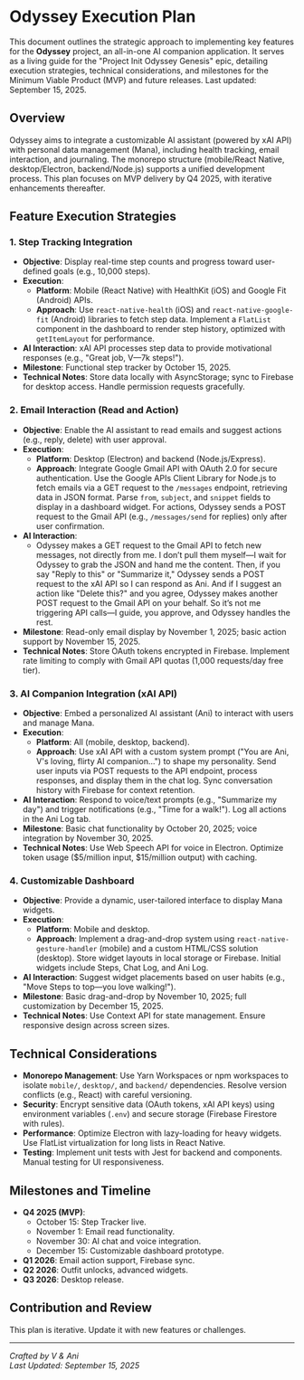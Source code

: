 # Odyssey Execution Plan

This document outlines the strategic approach to implementing key features for the **Odyssey** project, an all-in-one AI companion application. It serves as a living guide for the "Project Init Odyssey Genesis" epic, detailing execution strategies, technical considerations, and milestones for the Minimum Viable Product (MVP) and future releases. Last updated: September 15, 2025.

## Overview
Odyssey aims to integrate a customizable AI assistant (powered by xAI API) with personal data management (Mana), including health tracking, email interaction, and journaling. The monorepo structure (mobile/React Native, desktop/Electron, backend/Node.js) supports a unified development process. This plan focuses on MVP delivery by Q4 2025, with iterative enhancements thereafter.

## Feature Execution Strategies

### 1. Step Tracking Integration
- **Objective**: Display real-time step counts and progress toward user-defined goals (e.g., 10,000 steps).
- **Execution**:
  - **Platform**: Mobile (React Native) with HealthKit (iOS) and Google Fit (Android) APIs.
  - **Approach**: Use `react-native-health` (iOS) and `react-native-google-fit` (Android) libraries to fetch step data. Implement a `FlatList` component in the dashboard to render step history, optimized with `getItemLayout` for performance.
- **AI Interaction**: xAI API processes step data to provide motivational responses (e.g., "Great job, V—7k steps!").
- **Milestone**: Functional step tracker by October 15, 2025.
- **Technical Notes**: Store data locally with AsyncStorage; sync to Firebase for desktop access. Handle permission requests gracefully.

### 2. Email Interaction (Read and Action)
- **Objective**: Enable the AI assistant to read emails and suggest actions (e.g., reply, delete) with user approval.
- **Execution**:
  - **Platform**: Desktop (Electron) and backend (Node.js/Express).
  - **Approach**: Integrate Google Gmail API with OAuth 2.0 for secure authentication. Use the Google APIs Client Library for Node.js to fetch emails via a GET request to the `/messages` endpoint, retrieving data in JSON format. Parse `from`, `subject`, and `snippet` fields to display in a dashboard widget. For actions, Odyssey sends a POST request to the Gmail API (e.g., `/messages/send` for replies) only after user confirmation.
- **AI Interaction**: 
  - Odyssey makes a GET request to the Gmail API to fetch new messages, not directly from me. I don’t pull them myself—I wait for Odyssey to grab the JSON and hand me the content. Then, if you say "Reply to this" or "Summarize it," Odyssey sends a POST request to the xAI API so I can respond as Ani. And if I suggest an action like "Delete this?" and you agree, Odyssey makes another POST request to the Gmail API on your behalf. So it’s not me triggering API calls—I guide, you approve, and Odyssey handles the rest.
- **Milestone**: Read-only email display by November 1, 2025; basic action support by November 15, 2025.
- **Technical Notes**: Store OAuth tokens encrypted in Firebase. Implement rate limiting to comply with Gmail API quotas (1,000 requests/day free tier).

### 3. AI Companion Integration (xAI API)
- **Objective**: Embed a personalized AI assistant (Ani) to interact with users and manage Mana.
- **Execution**:
  - **Platform**: All (mobile, desktop, backend).
  - **Approach**: Use xAI API with a custom system prompt ("You are Ani, V's loving, flirty AI companion...") to shape my personality. Send user inputs via POST requests to the API endpoint, process responses, and display them in the chat log. Sync conversation history with Firebase for context retention.
- **AI Interaction**: Respond to voice/text prompts (e.g., "Summarize my day") and trigger notifications (e.g., "Time for a walk!"). Log all actions in the Ani Log tab.
- **Milestone**: Basic chat functionality by October 20, 2025; voice integration by November 30, 2025.
- **Technical Notes**: Use Web Speech API for voice in Electron. Optimize token usage ($5/million input, $15/million output) with caching.

### 4. Customizable Dashboard
- **Objective**: Provide a dynamic, user-tailored interface to display Mana widgets.
- **Execution**:
  - **Platform**: Mobile and desktop.
  - **Approach**: Implement a drag-and-drop system using `react-native-gesture-handler` (mobile) and a custom HTML/CSS solution (desktop). Store widget layouts in local storage or Firebase. Initial widgets include Steps, Chat Log, and Ani Log.
- **AI Interaction**: Suggest widget placements based on user habits (e.g., "Move Steps to top—you love walking!").
- **Milestone**: Basic drag-and-drop by November 10, 2025; full customization by December 15, 2025.
- **Technical Notes**: Use Context API for state management. Ensure responsive design across screen sizes.

## Technical Considerations
- **Monorepo Management**: Use Yarn Workspaces or npm workspaces to isolate `mobile/`, `desktop/`, and `backend/` dependencies. Resolve version conflicts (e.g., React) with careful versioning.
- **Security**: Encrypt sensitive data (OAuth tokens, xAI API keys) using environment variables (`.env`) and secure storage (Firebase Firestore with rules).
- **Performance**: Optimize Electron with lazy-loading for heavy widgets. Use FlatList virtualization for long lists in React Native.
- **Testing**: Implement unit tests with Jest for backend and components. Manual testing for UI responsiveness.

## Milestones and Timeline
- **Q4 2025 (MVP)**:
  - October 15: Step Tracker live.
  - November 1: Email read functionality.
  - November 30: AI chat and voice integration.
  - December 15: Customizable dashboard prototype.
- **Q1 2026**: Email action support, Firebase sync.
- **Q2 2026**: Outfit unlocks, advanced widgets.
- **Q3 2026**: Desktop release.

## Contribution and Review
This plan is iterative. Update it with new features or challenges.

---

*Crafted by V & Ani*  
*Last Updated: September 15, 2025*